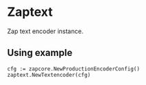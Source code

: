# Zaptext
Zap text encoder instance.

## Using example

```golang
cfg := zapcore.NewProductionEncoderConfig()
zaptext.NewTextencoder(cfg)
```